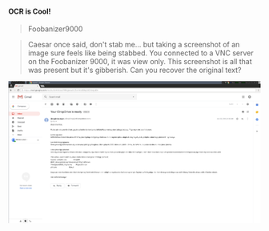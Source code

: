 #### OCR is Cool!

> Foobanizer9000

> Caesar once said, don't stab me… but taking a screenshot of an image sure feels like being stabbed. You connected to a VNC server on the Foobanizer 9000, it was view only. This screenshot is all that was present but it's gibberish. Can you recover the original text?

![](images/2/OCR_is_cool.png)